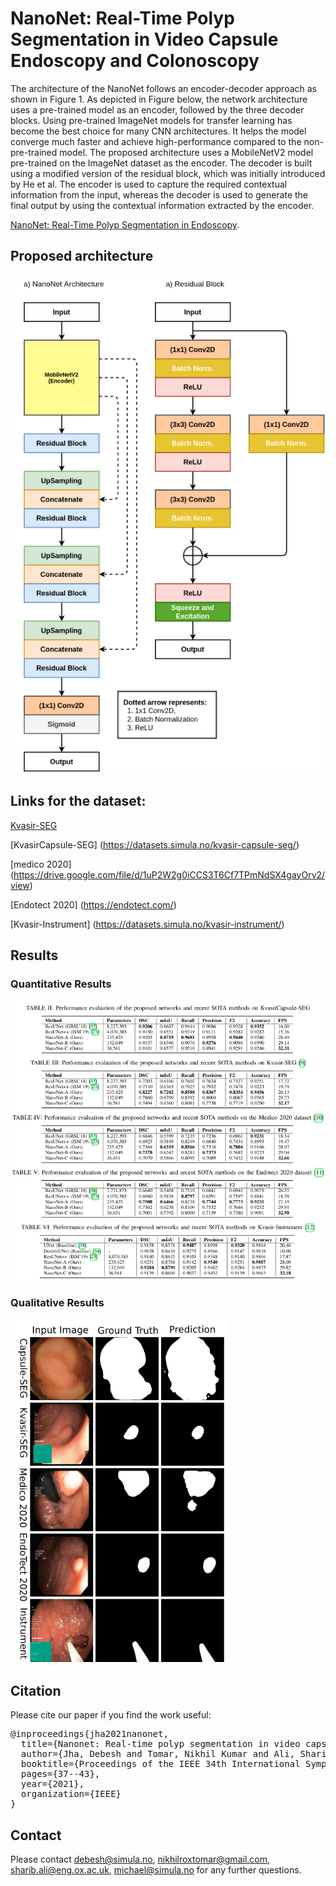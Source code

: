 # NanoNet: Real-Time Polyp Segmentation in Video Capsule Endoscopy and Colonoscopy

The architecture of the NanoNet follows an encoder-decoder approach as shown in Figure 1. As depicted in  Figure  below, the network architecture uses a  pre-trained model as an encoder, followed by the three decoder blocks. Using pre-trained ImageNet models for transfer learning has become the best choice for many CNN architectures. It helps the model converge much faster and achieve high-performance compared to the non-pre-trained model. The proposed architecture uses a MobileNetV2 model pre-trained on the ImageNet dataset as the encoder.  The decoder is built using a  modified version of the residual block, which was initially introduced by He et al. The encoder is used to capture the required contextual information from the input,  whereas the decoder is used to generate the final output by using the contextual information extracted by the encoder.

[NanoNet: Real-Time Polyp Segmentation in Endoscopy](nanonet.pdf).


## Proposed architecture

<img src="figures/nanonet.png">

## Links for the dataset:
[Kvasir-SEG](https://datasets.simula.no/kvasir-seg/)

[KvasirCapsule-SEG] (https://datasets.simula.no/kvasir-capsule-seg/)

[medico 2020] (https://drive.google.com/file/d/1uP2W2g0iCCS3T6Cf7TPmNdSX4gayOrv2/view)

[Endotect 2020] (https://endotect.com/)

[Kvasir-Instrument] (https://datasets.simula.no/kvasir-instrument/)


## Results

### Quantitative Results
<img src="figures/quantative.png">

### Qualitative Results
<img src="figures/qualitative.png">

## Citation
Please cite our paper if you find the work useful: 
<pre>
@inproceedings{jha2021nanonet,
  title={Nanonet: Real-time polyp segmentation in video capsule endoscopy and colonoscopy},
  author={Jha, Debesh and Tomar, Nikhil Kumar and Ali, Sharib and Riegler, Michael A and Johansen, H{\aa}vard D and Johansen, Dag and de Lange, Thomas and Halvorsen, P{\aa}l},
  booktitle={Proceedings of the IEEE 34th International Symposium on Computer-Based Medical Systems (CBMS)},
  pages={37--43},
  year={2021},
  organization={IEEE}
}
</pre>

## Contact
Please contact debesh@simula.no, nikhilroxtomar@gmail.com, sharib.ali@eng.ox.ac.uk, michael@simula.no for any further questions.
